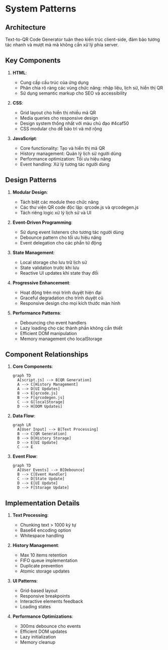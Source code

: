 # System Patterns

## Architecture
Text-to-QR Code Generator tuân theo kiến trúc client-side, đảm bảo tương tác nhanh và mượt mà mà không cần xử lý phía server.

## Key Components

1. **HTML**:
   - Cung cấp cấu trúc của ứng dụng
   - Phân chia rõ ràng các vùng chức năng: nhập liệu, lịch sử, hiển thị QR
   - Sử dụng semantic markup cho SEO và accessibility

2. **CSS**:
   - Grid layout cho hiển thị nhiều mã QR
   - Media queries cho responsive design
   - Design system thống nhất với màu chủ đạo #4caf50
   - CSS modular cho dễ bảo trì và mở rộng

3. **JavaScript**:
   - Core functionality: Tạo và hiển thị mã QR
   - History management: Quản lý lịch sử người dùng
   - Performance optimization: Tối ưu hiệu năng
   - Event handling: Xử lý tương tác người dùng

## Design Patterns

1. **Modular Design**:
   - Tách biệt các module theo chức năng
   - Các thư viện QR code độc lập: qrcode.js và qrcodegen.js
   - Tách riêng logic xử lý lịch sử và UI

2. **Event-Driven Programming**:
   - Sử dụng event listeners cho tương tác người dùng
   - Debounce pattern cho tối ưu hiệu năng
   - Event delegation cho các phần tử động

3. **State Management**:
   - Local storage cho lưu trữ lịch sử
   - State validation trước khi lưu
   - Reactive UI updates khi state thay đổi

4. **Progressive Enhancement**:
   - Hoạt động trên mọi trình duyệt hiện đại
   - Graceful degradation cho trình duyệt cũ
   - Responsive design cho mọi kích thước màn hình

5. **Performance Patterns**:
   - Debouncing cho event handlers
   - Lazy loading cho các thành phần không cần thiết
   - Efficient DOM manipulation
   - Memory management cho localStorage

## Component Relationships

1. **Core Components**:
   ```mermaid
   graph TD
     A[script.js] --> B[QR Generation]
     A --> C[History Management]
     A --> D[UI Updates]
     B --> E[qrcode.js]
     B --> F[qrcodegen.js]
     C --> G[localStorage]
     D --> H[DOM Updates]
   ```

2. **Data Flow**:
   ```mermaid
   graph LR
     A[User Input] --> B[Text Processing]
     B --> C[QR Generation]
     B --> D[History Storage]
     D --> E[UI Update]
     C --> E
   ```

3. **Event Flow**:
   ```mermaid
   graph TD
     A[User Events] --> B[Debounce]
     B --> C[Event Handler]
     C --> D[State Update]
     D --> E[UI Update]
     D --> F[Storage Update]
   ```

## Implementation Details

1. **Text Processing**:
   - Chunking text > 1000 ký tự
   - Base64 encoding option
   - Whitespace handling

2. **History Management**:
   - Max 10 items retention
   - FIFO queue implementation
   - Duplicate prevention
   - Atomic storage updates

3. **UI Patterns**:
   - Grid-based layout
   - Responsive breakpoints
   - Interactive elements feedback
   - Loading states

4. **Performance Optimizations**:
   - 300ms debounce cho events
   - Efficient DOM updates
   - Lazy initialization
   - Memory cleanup
